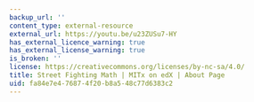 ```yaml
---
backup_url: ''
content_type: external-resource
external_url: https://youtu.be/u23ZUSu7-HY
has_external_licence_warning: true
has_external_license_warning: true
is_broken: ''
license: https://creativecommons.org/licenses/by-nc-sa/4.0/
title: Street Fighting Math | MITx on edX | About Page
uid: fa84e7e4-7687-4f20-b8a5-48c77d6383c2
---
```

